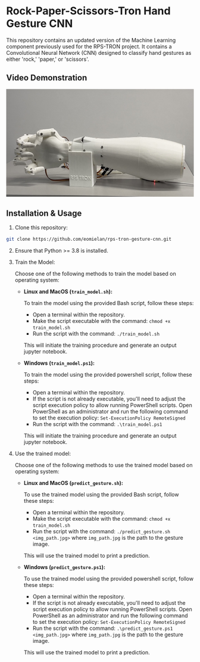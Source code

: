 # Rock-Paper-Scissors-Tron Hand Gesture CNN

This repository contains an updated version of the Machine Learning component previously used for the RPS-TRON project. It contains a Convolutional Neural Network (CNN) designed to classify hand gestures as either 'rock,' 'paper,' or 'scissors'.

## Video Demonstration

[![Video Demonstration](./assets/youtube_thumbnail.jpg)](https://youtu.be/thhxIV0cgXo?si=FxjFKz3m8_ArCqI6 "RPS-TRON Video Demonstration - Click to Watch!")

## Installation & Usage

1. Clone this repository:

```bash
git clone https://github.com/eomielan/rps-tron-gesture-cnn.git
```

2. Ensure that Python >= 3.8 is installed.

3. Train the Model:

   Choose one of the following methods to train the model based on operating system:

   - **Linux and MacOS (`train_model.sh`):**

      To train the model using the provided Bash script, follow these steps:

      - Open a terminal within the repository.
      - Make the script executable with the command: `chmod +x train_model.sh`
      - Run the script with the command: `./train_model.sh`

      This will initiate the training procedure and generate an output jupyter notebook.

   - **Windows (`train_model.ps1`):**

      To train the model using the provided powershell script, follow these steps:

      - Open a terminal within the repository.
      - If the script is not already executable, you'll need to adjust the script execution policy to allow running PowerShell scripts. Open PowerShell as an administrator and run the following command to set the execution policy: `Set-ExecutionPolicy RemoteSigned`
      - Run the script with the command: `.\train_model.ps1`

      This will initiate the training procedure and generate an output jupyter notebook.

4. Use the trained model:

   Choose one of the following methods to use the trained model based on operating system:

   - **Linux and MacOS (`predict_gesture.sh`):**

      To use the trained model using the provided Bash script, follow these steps:

      - Open a terminal within the repository.
      - Make the script executable with the command: `chmod +x train_model.sh`
      - Run the script with the command: `./predict_gesture.sh <img_path.jpg>` where `img_path.jpg` is the path to the gesture image.

      This will use the trained model to print a prediction.

   - **Windows (`predict_gesture.ps1`):**

      To use the trained model using the provided powershell script, follow these steps:

      - Open a terminal within the repository.
      - If the script is not already executable, you'll need to adjust the script execution policy to allow running PowerShell scripts. Open PowerShell as an administrator and run the following command to set the execution policy: `Set-ExecutionPolicy RemoteSigned`
      - Run the script with the command: `.\predict_gesture.ps1 <img_path.jpg>` where `img_path.jpg` is the path to the gesture image.

      This will use the trained model to print a prediction.
